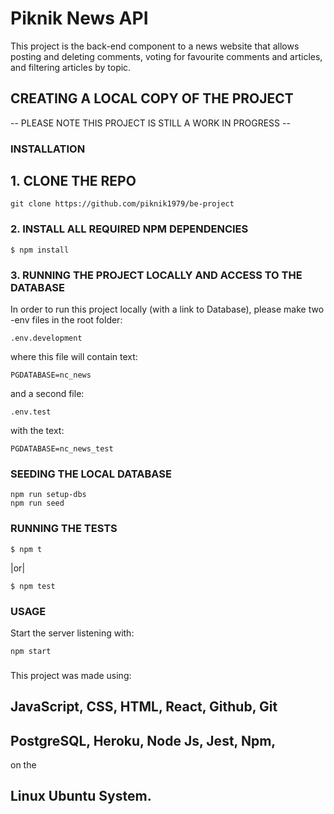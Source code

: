 # Piknik News API

This project is the back-end component to a news website that allows posting and deleting comments, voting for favourite comments and articles, and filtering articles by topic.

## CREATING A LOCAL COPY OF THE PROJECT

-- PLEASE NOTE THIS PROJECT IS STILL A WORK IN PROGRESS --

### INSTALLATION

## 1. CLONE THE REPO

```
git clone https://github.com/piknik1979/be-project
```

### 2. INSTALL ALL REQUIRED NPM DEPENDENCIES

```
$ npm install
```

### 3. RUNNING THE PROJECT LOCALLY AND ACCESS TO THE DATABASE

In order to run this project locally (with a link to Database), please make two -env files in the root folder:

```
.env.development
```

where this file will contain text:

```
PGDATABASE=nc_news
```

and a second file:

```
.env.test
```

with the text:

```
PGDATABASE=nc_news_test
```

### SEEDING THE LOCAL DATABASE

```
npm run setup-dbs
npm run seed
```

### RUNNING THE TESTS

```
$ npm t

```

|or|

```
$ npm test

```

### USAGE

Start the server listening with:

```
npm start

```

###

This project was made using:

## JavaScript, CSS, HTML, React, Github, Git

## PostgreSQL, Heroku, Node Js, Jest, Npm,

on the

## Linux Ubuntu System.
